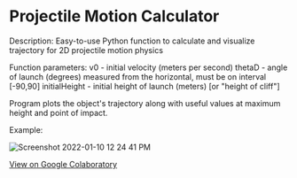 # Projectile Motion Calculator

Description: Easy-to-use Python function to calculate and visualize trajectory for 2D projectile motion physics

Function parameters:
  v0 - initial velocity (meters per second)
  thetaD - angle of launch (degrees) measured from the horizontal, must be on interval [-90,90]
  initialHeight - initial height of launch (meters) [or "height of cliff"]
  
  Program plots the object's trajectory along with useful values at maximum
  height and point of impact.
  
Example: 

![Screenshot 2022-01-10 12 24 41 PM](https://user-images.githubusercontent.com/80725783/148811243-b56faafa-9dc0-4da7-b5e6-613dacab1a3f.png)

[View on Google Colaboratory](https://colab.research.google.com/drive/1jGlGEyvp3pDduZJXk6HrisOAHYzNlv9W#scrollTo=jptQDSneB1ig)
